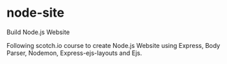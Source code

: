 # node-site
Build Node.js Website

Following scotch.io course to create Node.js Website using Express, Body Parser, Nodemon, Express-ejs-layouts and Ejs.
